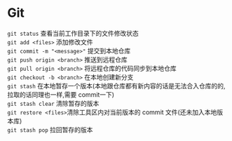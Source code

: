 # Git

`git status` 查看当前工作目录下的文件修改状态
<br>
`git add <files>` 添加修改文件
<br>
`git commit -m "<message>"` 提交到本地仓库
<br>
`git push origin <branch>` 推送到远程仓库
<br>
`git pull origin <branch>` 将远程仓库的代码同步到本地仓库
<br>
`git checkout -b <branch>` 在本地创建新分支
<br>
`git stash` 在本地暂存一个版本(本地跟仓库都有新内容的话是无法合入仓库的的,拉取的话同理也一样,需要 commit一下)
<br>
`git stash clear` 清除暂存的版本
<br>
`git restore <files>`清除工具区内对当前版本的 commit 文件(还未加入本地版本库)
<br>
`git stash pop` 拉回暂存的版本 
 
